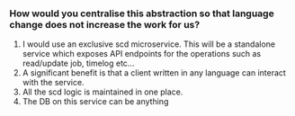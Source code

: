 <h3>How would you centralise this abstraction so that language change does not increase the work for us?</h3>

1. I would use an exclusive scd microservice. This will be a standalone service which exposes API endpoints for the operations such as read/update job, timelog etc... 
2. A significant benefit is that a client written in any language can interact with the service. 
3. All the scd logic is maintained in one place.
4. The DB on this service can be anything 
